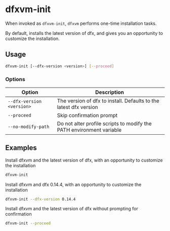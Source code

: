 # dfxvm-init

When invoked as `dfxvm-init`, `dfxvm` performs one-time installation tasks.

By default, installs the latest version of dfx, and gives you an opportunity
to customize the installation.

## Usage

```bash
dfxvm-init [--dfx-version <version>] [--proceed]
```

### Options

| Option                    | Description |
|---------------------------| --- |
| `--dfx-version <version>` | The version of dfx to install. Defaults to the latest dfx version |
| `--proceed`               | Skip confirmation prompt |
| `--no-modify-path`        | Do not alter profile scripts to modify the PATH environment variable |

## Examples

Install dfxvm and the latest version of dfx, with an opportunity
to customize the installation

```bash
dfxvm-init
```

Install dfxvm and dfx 0.14.4, with an opportunity to customize the installation
```bash
dfxvm-init --dfx-version 0.14.4
```

Install dfxvm and the latest version of dfx without prompting for confirmation

```bash
dfxvm-init --proceed
```
